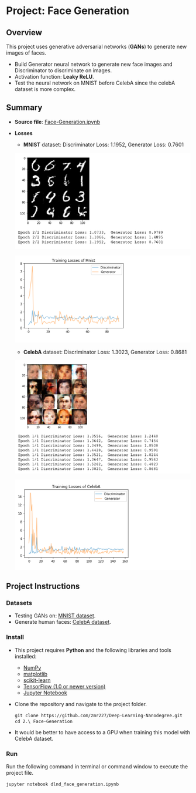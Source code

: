 # Project: Face Generation

## Overview

This project uses generative adversarial networks (**GANs**) to generate new images of faces.

- Build Generator neural network to generate new face images and Discriminator to discriminate on images. 
- Activation function: **Leaky ReLU**.
- Test the neural network on MNIST before CelebA since the celebA dataset is more complex. 

##  Summary

- **Source file**:  [Face-Generation.ipynb](dlnd_face_generation.ipynb)

- **Losses**

  - **MNIST** dataset:  Discriminator Loss: 1.1952,  Generator Loss: 0.7601

  ![generated-image](images/mnist-img.png)

  ![mnist-plot](images/mnist-plot.png)

  - **CelebA** dataset:  Discriminator Loss: 1.3023,  Generator Loss: 0.8681

  ![generated-image](images/celebA-img.png)

  ![celebA-plot](images/celebA-plot.png)

## Project Instructions

### Datasets

- Testing GANs on: [MNIST dataset](http://yann.lecun.com/exdb/mnist/). 
- Generate human faces:  [CelebA dataset](http://mmlab.ie.cuhk.edu.hk/projects/CelebA.html). 

### Install

- This project requires **Python** and the following libraries and tools installed:

  - [NumPy](http://www.numpy.org/)
  - [matplotlib](http://matplotlib.org/)
  - [scikit-learn](http://scikit-learn.org/stable/)
  - [TensorFlow  (1.0 or newer version) ](https://www.tensorflow.org/install/)
  - [Jupyter Notebook](http://ipython.org/notebook.html)

- Clone the repository and navigate to the project folder.

  ```
  git clone https://github.com/zmr227/Deep-Learning-Nanodegree.git
  cd 2.\ Face-Generation
  ```

- It would be better to have access to a GPU when training this model with CelebA dataset.


### Run

Run the following command in terminal or command window to execute the project file.

```
jupyter notebook dlnd_face_generation.ipynb
```

